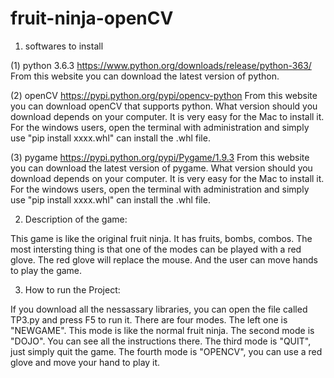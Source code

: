 # fruit-ninja-openCV

1. softwares to install

(1) python 3.6.3
https://www.python.org/downloads/release/python-363/
From this website you can download the latest version of python.

(2) openCV
https://pypi.python.org/pypi/opencv-python
From this website you can download openCV that supports python. What version should you download depends on your computer.
It is very easy for the Mac to install it.
For the windows users, open the terminal with administration and simply use "pip install xxxx.whl" can install the .whl file. 

(3) pygame
https://pypi.python.org/pypi/Pygame/1.9.3
From this website you can download the latest version of pygame. What version should you download depends on your computer.
It is very easy for the Mac to install it.
For the windows users, open the terminal with administration and simply use "pip install xxxx.whl" can install the .whl file. 

2. Description of the game:

This game is like the original fruit ninja. It has fruits, bombs, combos. The most intersting thing is that one of the modes 
can be played with a red glove. The red glove will replace the mouse. And the user can move hands to play the game.

3. How to run the Project:

If you download all the nessassary libraries, you can open the file called TP3.py and press F5 to run it. There are four modes.
The left one is "NEWGAME". This mode is like the normal fruit ninja. The second mode is "DOJO". You can see all the instructions
there. The third mode is "QUIT", just simply quit the game. The fourth mode is "OPENCV", you can use a red glove and move your 
hand to play it. 
